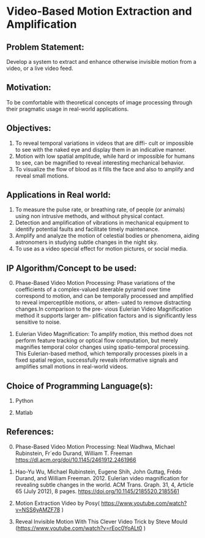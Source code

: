 # Video-Based Motion Extraction and Amplification


## Problem Statement:

Develop a system to extract and enhance otherwise invisible motion from a video, or a
live video feed.

## Motivation:

To be comfortable with theoretical concepts of image processing through their pragmatic
usage in real-world applications.

## Objectives:

1) To reveal temporal variations in videos that are diffi-
cult or impossible to see with the naked eye and display them in
an indicative manner.
2) Motion with low spatial amplitude, while
hard or impossible for humans to see, can be magnified to reveal
interesting mechanical behavior.
3) To visualize the flow
of blood as it fills the face and also to amplify and reveal small
motions.
    
## Applications in Real world:

1) To measure the pulse rate, or breathing rate, of people (or animals) using non
intrusive methods, and without physical contact.
2) Detection and amplification of vibrations in mechanical equipment to identify potential
faults and facilitate timely maintenance.
3) Amplify and analyze the motion of celestial bodies or phenomena, aiding astronomers
in studying subtle changes in the night sky.
4) To use as a video special effect for motion pictures, or social media.

## IP Algorithm/Concept to be used:


0) Phase-Based Video Motion Processing:
Phase variations of the coefficients of a complex-valued steerable
pyramid over time correspond to motion, and can be temporally
processed and amplified to reveal imperceptible motions, or atten-
uated to remove distracting changes.In comparison to the pre-
vious Eulerian Video Magnification method it supports larger am-
plification factors and is significantly less sensitive to noise. 

1) Eulerian Video Magnification:
To amplify motion, this method does not perform feature
tracking or optical flow computation, but merely magnifies temporal color changes using
spatio-temporal processing. This Eulerian-based method, which temporally processes
pixels in a fixed spatial region, successfully reveals informative signals and amplifies
small motions in real-world videos.
## Choice of Programming Language(s):

1) Python

2) Matlab

## References:

0) Phase-Based Video Motion Processing: 
Neal Wadhwa, Michael Rubinstein, Fr´edo Durand, William T. Freeman  
https://dl.acm.org/doi/10.1145/2461912.2461966
    

1) Hao-Yu Wu, Michael Rubinstein, Eugene Shih, John Guttag, Frédo Durand, and
William Freeman. 2012. Eulerian video magnification for revealing subtle changes in the
world. ACM Trans. Graph. 31, 4, Article 65 (July 2012), 8 pages.
https://doi.org/10.1145/2185520.2185561

2) Motion Extraction Video by Posy( https://www.youtube.com/watch?v=NSS6yAMZF78 )

3) Reveal Invisible Motion With This Clever Video Trick by Steve Mould
(https://www.youtube.com/watch?v=rEoc0YoALt0 )
